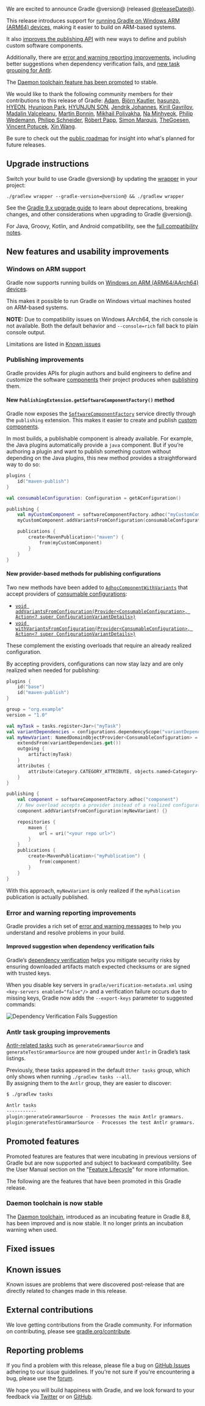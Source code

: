 <meta property="og:image" content="https://gradle.org/images/releases/gradle-default.png" />
<meta property="og:type"  content="article" />
<meta property="og:title" content="Gradle @version@ Release Notes" />
<meta property="og:site_name" content="Gradle Release Notes">
<meta property="og:description" content="We are excited to announce Gradle @version@.">
<meta name="twitter:card" content="summary_large_image">
<meta name="twitter:site" content="@gradle">
<meta name="twitter:creator" content="@gradle">
<meta name="twitter:title" content="Gradle @version@ Release Notes">
<meta name="twitter:description" content="We are excited to announce Gradle @version@.">
<meta name="twitter:image" content="https://gradle.org/images/releases/gradle-default.png">

We are excited to announce Gradle @version@ (released [@releaseDate@](https://gradle.org/releases/)).

This release introduces support for [running Gradle on Windows ARM (ARM64) devices](#windows-arm-support), making it easier to build on ARM-based systems.

It also [improves the publishing API](#publishing-improvements) with new ways to define and publish custom software components.

Additionally, there are [error and warning reporting improvements](#error), including better suggestions when dependency verification fails, and [new task grouping for Antlr](#antlr-task-group).

The [Daemon toolchain feature has been promoted](#daemon-promo) to stable.

We would like to thank the following community members for their contributions to this release of Gradle:
[Adam](https://github.com/aSemy),
[Björn Kautler](https://github.com/Vampire),
[hasunzo](https://github.com/hasunzo),
[HYEON](https://github.com/iohyeon),
[Hyunjoon Park](https://github.com/academey),
[HYUNJUN SON](https://github.com/guswns1659),
[Jendrik Johannes](https://github.com/jjohannes),
[Kirill Gavrilov](https://github.com/gavvvr),
[Madalin Valceleanu](https://github.com/vmadalin),
[Martin Bonnin](https://github.com/martinbonnin),
[Mikhail Polivakha](https://github.com/mipo256),
[Na Minhyeok](https://github.com/NaMinhyeok),
[Philip Wedemann](https://github.com/hfhbd),
[Philipp Schneider](https://github.com/p-schneider),
[Róbert Papp](https://github.com/TWiStErRob),
[Simon Marquis](https://github.com/SimonMarquis),
[TheGoesen](https://github.com/TheGoesen),
[Vincent Potucek](https://github.com/Pankraz76),
[Xin Wang](https://github.com/scaventz).

Be sure to check out the [public roadmap](https://roadmap.gradle.org) for insight into what's planned for future releases.

## Upgrade instructions

Switch your build to use Gradle @version@ by updating the [wrapper](userguide/gradle_wrapper.html) in your project:

```text
./gradlew wrapper --gradle-version=@version@ && ./gradlew wrapper
```

See the [Gradle 9.x upgrade guide](userguide/upgrading_version_9.html#changes_@baseVersion@) to learn about deprecations, breaking changes, and other considerations when upgrading to Gradle @version@.

For Java, Groovy, Kotlin, and Android compatibility, see the [full compatibility notes](userguide/compatibility.html).   

## New features and usability improvements

<a name="windows-arm-support"></a>
### Windows on ARM support

Gradle now supports running builds on [Windows on ARM (ARM64/AArch64) devices](userguide/compatibility.html#target_platforms).

This makes it possible to run Gradle on Windows virtual machines hosted on ARM-based systems.

**NOTE:** Due to compatibility issues on Windows AArch64, the rich console is not available. Both the default behavior and `--console=rich` fall back to plain console output.

Limitations are listed in [Known issues](userguide/compatibility.html#known_issues)

<a name="publishing-improvements"></a>
### Publishing improvements

Gradle provides APIs for plugin authors and build engineers to define and customize the software [components](userguide/glossary.html#sub:terminology_component) their project produces when [publishing](userguide/publishing_customization.html) them.

#### New `PublishingExtension.getSoftwareComponentFactory()` method

Gradle now exposes the [`SoftwareComponentFactory`](javadoc/org/gradle/api/component/SoftwareComponentFactory.html) service directly through the `publishing` extension.
This makes it easier to create and publish [custom components](userguide/publishing_customization.html#sec:publishing-custom-components).

In most builds, a publishable component is already available.
For example, the Java plugins automatically provide a `java` component.
But if you’re authoring a plugin and want to publish something custom without depending on the Java plugins, this new method provides a straightforward way to do so:

```kotlin
plugins {
    id("maven-publish")
}

val consumableConfiguration: Configuration = getAConfiguration()

publishing {
    val myCustomComponent = softwareComponentFactory.adhoc("myCustomComponent")
    myCustomComponent.addVariantsFromConfiguration(consumableConfiguration) {}

    publications {
        create<MavenPublication>("maven") {
            from(myCustomComponent)
        }
    }
}
```

#### New provider-based methods for publishing configurations

Two new methods have been added to [`AdhocComponentWithVariants`](javadoc/org/gradle/api/component/AdhocComponentWithVariants.html) that accept providers of [consumable configurations](userguide/declaring_configurations.html#sec:resolvable-consumable-configs):

- [`void addVariantsFromConfiguration(Provider<ConsumableConfiguration>, Action<? super ConfigurationVariantDetails>)`](javadoc/org/gradle/api/component/AdhocComponentWithVariants.html#addVariantsFromConfiguration(org.gradle.api.provider.Provider,org.gradle.api.Action))
- [`void withVariantsFromConfiguration(Provider<ConsumableConfiguration>, Action<? super ConfigurationVariantDetails>)`](javadoc/org/gradle/api/component/AdhocComponentWithVariants.html#withVariantsFromConfiguration(org.gradle.api.provider.Provider,org.gradle.api.Action))

These complement the existing overloads that require an already realized configuration.

By accepting providers, configurations can now stay lazy and are only realized when needed for publishing:

```kotlin
plugins {
    id("base")
    id("maven-publish")
}

group = "org.example"
version = "1.0"

val myTask = tasks.register<Jar>("myTask")
val variantDependencies = configurations.dependencyScope("variantDependencies")
val myNewVariant: NamedDomainObjectProvider<ConsumableConfiguration> = configurations.consumable("myNewVariant") {
    extendsFrom(variantDependencies.get())
    outgoing {
        artifact(myTask)
    }
    attributes {
        attribute(Category.CATEGORY_ATTRIBUTE, objects.named<Category>("foo"))
    }
}

publishing {
    val component = softwareComponentFactory.adhoc("component")
    // New overload accepts a provider instead of a realized configuration
    component.addVariantsFromConfiguration(myNewVariant) {}

    repositories {
        maven {
            url = uri("<your repo url>")
        }
    }
    publications {
        create<MavenPublication>("myPublication") {
            from(component)
        }
    }
}
```

With this approach, `myNewVariant` is only realized if the `myPublication` publication is actually published.

<a name="error"></a>
### Error and warning reporting improvements

Gradle provides a rich set of [error and warning messages](userguide/logging.html) to help you understand and resolve problems in your build.

#### Improved suggestion when dependency verification fails

Gradle’s [dependency verification](userguide/dependency_verification.html) helps you mitigate security risks by ensuring downloaded artifacts match expected checksums or are signed with trusted keys.

When you disable key servers in `gradle/verification-metadata.xml` using `<key-servers enabled="false"/>` and a verification failure occurs due to missing keys, Gradle now adds the `--export-keys` parameter to suggested commands:

![Dependency Verification Fails Suggestion](release-notes-assets/dependency-verification-suggestion.png)

<a name="antlr-task-group"></a>
### Antlr task grouping improvements

[Antlr-related tasks](userguide/antlr_plugin.html) such as `generateGrammarSource` and `generateTestGrammarSource` are now grouped under `Antlr` in Gradle’s task listings.

Previously, these tasks appeared in the default `Other tasks` group, which only shows when running `./gradlew tasks --all`.  
By assigning them to the `Antlr` group, they are easier to discover:

```bash
$ ./gradlew tasks

Antlr tasks
-----------
plugin:generateGrammarSource - Processes the main Antlr grammars.
plugin:generateTestGrammarSource - Processes the test Antlr grammars.
```

## Promoted features

Promoted features are features that were incubating in previous versions of Gradle but are now supported and subject to backward compatibility.
See the User Manual section on the "[Feature Lifecycle](userguide/feature_lifecycle.html)" for more information.

The following are the features that have been promoted in this Gradle release.

<a name="daemon-promo"></a>
### Daemon toolchain is now stable

The [Daemon toolchain](userguide/gradle_daemon.html#sec:daemon_jvm_criteria), introduced as an incubating feature in Gradle 8.8, has been improved and is now stable.
It no longer prints an incubation warning when used.

## Fixed issues

<!--
This section will be populated automatically
-->

## Known issues

Known issues are problems that were discovered post-release that are directly related to changes made in this release.

<!--
This section will be populated automatically
-->

## External contributions

We love getting contributions from the Gradle community. For information on contributing, please see [gradle.org/contribute](https://gradle.org/contribute).

## Reporting problems

If you find a problem with this release, please file a bug on [GitHub Issues](https://github.com/gradle/gradle/issues) adhering to our issue guidelines.
If you're not sure if you're encountering a bug, please use the [forum](https://discuss.gradle.org/c/help-discuss).

We hope you will build happiness with Gradle, and we look forward to your feedback via [Twitter](https://twitter.com/gradle) or on [GitHub](https://github.com/gradle).
